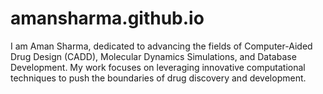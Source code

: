 # amansharma.github.io
I am Aman Sharma, dedicated to advancing the fields of Computer-Aided Drug Design (CADD), Molecular Dynamics Simulations, and Database Development. My work focuses on leveraging innovative computational techniques to push the boundaries of drug discovery and development.
